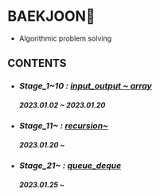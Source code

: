 # BAEKJOON💎
- Algorithmic problem solving
## CONTENTS

- ### *Stage_1~10 :* [*input_output ~ array*](https://github.com/ParkJiHwan22/BAEKJOON/tree/main/stage_1~10)
    ##### 2023.01.02 ~ 2023.01.20

- ### *Stage_11~ :* [*recursion~*](https://github.com/ParkJiHwan22/BAEKJOON/tree/main/stage_11~20)
    ##### 2023.01.20 ~

- ### *Stage_21~ :* [*queue_deque*](https://github.com/ParkJiHwan22/BAEKJOON/tree/main/stage_21~30)
    ##### 2023.01.25 ~